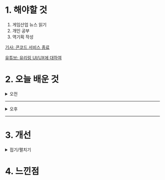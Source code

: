 
# 1. 해야할 것

1. 게임산업 뉴스 읽기 
2. 개인 공부  
3. 역기획 작성

[기사: 콘코드 서비스 종료](https://www.gamemeca.com/view.php?gid=1752877)

[유튜브: 유리링 UI/UX에 대하여](https://www.youtube.com/watch?v=XfTzDd4pUbk&t=105s)



# 2. 오늘 배운 것

<details>
<summary>오전</summary>

## 오늘의 뉴스
<details>
<summary>접기/펼치기</summary>

### 콘코드 서비스 종료
![image](https://github.com/user-attachments/assets/d35ce3f0-7d2c-4dfe-be08-049582aa0474)

PC사상으로 점철되고 개발자 한마디로 많은 이슈를 만들었던 게임 콘코드.\
나는 특히 캐릭터가 못생긴걸로 알고 있었다.\
한국 게임은 PC사상에 물든 게임을 많이 못본 것 같은데 해외는 이쪽으로 엄청나게 이슈고 개발 방향도 기울어지고 있다고 한다.

뭐 평등을 추구한다는 이상은 좋은데 이것을 이상하게 적용하고 강요한다는게 현 시점으로 보고 있다.\
흑인 인어공주라던지... 정말 충격이었다.

콘코드는 이런 이슈로 실패한 것도 있겠지만 게임 자체가 매력이 없어서 서비스 종료를 한 거겠지만\
PC에 대해 다시한번 생각해볼 기회가 되었다.
</details>


</details>

****

<details>
<summary>오후</summary>

## 역기획서 작성
<details>
<summary>접기/펼치기</summary>

### 시스템 요약

### 시스템 플로우

</details>

## 유리링 UI/UX
<details>
<summary>접기/펼치기</summary>

### UI/UX


</details>


</details>

****


# 3. 개선


<details>
<summary>접기/펼치기</summary>


</details>



# 4. 느낀점


